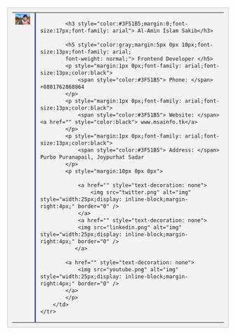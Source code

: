 <!DOCTYPE html>
<html>
<head>
<title>Email Signature</title>
</head>
<body>
<br/><br/><br/><br/><br/><br/>
<table border="0" cellspacing="0" cellpadding="0" align="center" style="border:1px solid #c7c7c7;background-color:#f3f3f3;padding:10px">
	<tr>
		<td valign="top" align="left" style="vertical-align: top;padding-right:10px;">
			<img src="sakib1.png" alt="img" style="width:130px" border="0" />
		</td>
		<td valign="top" style="vertical-align: top ;padding-left:10px;
		border-left:3px solid #3F51B5; text-align: left;" align="left">

			<h3 style="color:#3F51B5;margin:0;font-size:17px;font-family: arial"> Al-Amin Islam Sakib</h3>

			<h5 style="color:gray;margin:5px 0px 10px;font-size:13px;font-family: arial;
			font-weight: normal;"> Frontend Developer </h5>
			<p style="margin:1px 0px;font-family: arial;font-size:13px;color:black">
				<span style="color:#3F51B5"> Phone: </span> +8801762868864
			</p>
			<p style="margin:1px 0px;font-family: arial;font-size:13px;color:black">
				<span style="color:#3F51B5"> Website: </span> <a href="" style="color:black"> www.msainfo.tk</a>
			</p>
			<p style="margin:1px 0px;font-family: arial;font-size:13px;color:black">
				<span style="color:#3F51B5"> Address: </span> Purbo Puranapail, Joypurhat Sadar
			</p>
			<p style="margin:10px 0px 0px">

				<a href="" style="text-decoration: none">
					<img src="twitter.png" alt="img" style="width:25px;display: inline-block;margin-right:4px;" border="0" />
				</a>
				<a href="" style="text-decoration: none">
				<img src="linkedin.png" alt="img" style="width:25px;display: inline-block;margin-right:4px;" border="0" />
			   </a>
			   
			<a href="" style="text-decoration: none">
				<img src="youtube.png" alt="img" style="width:25px;display: inline-block;margin-right:4px;" border="0" />
			</a>
			</p>
		</td>
	</tr>
</table>

</body>
</html>



